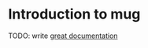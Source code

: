 # Introduction to mug

TODO: write [great documentation](http://jacobian.org/writing/what-to-write/)
